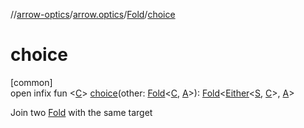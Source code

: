 //[arrow-optics](../../../index.md)/[arrow.optics](../index.md)/[Fold](index.md)/[choice](choice.md)

# choice

[common]\
open infix fun &lt;[C](choice.md)&gt; [choice](choice.md)(other: [Fold](index.md)&lt;[C](choice.md), [A](index.md)&gt;): [Fold](index.md)&lt;[Either](../../../../arrow-core/arrow-core/arrow.core/-either/index.md)&lt;[S](index.md), [C](choice.md)&gt;, [A](index.md)&gt;

Join two [Fold](index.md) with the same target
